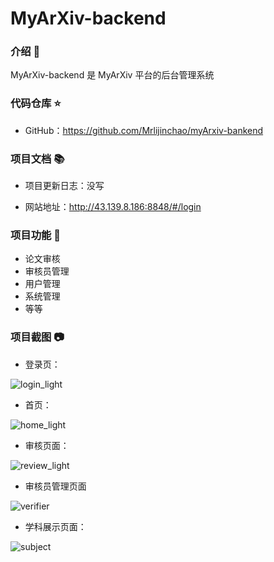 # MyArXiv-backend

### 介绍 📖

MyArXiv-backend 是 MyArXiv 平台的后台管理系统

### 代码仓库 ⭐

- GitHub：https://github.com/Mrlijinchao/myArxiv-bankend

### 项目文档 📚

- 项目更新日志：没写

- 网站地址：http://43.139.8.186:8848/#/login

### 项目功能 🔨

- 论文审核
- 审核员管理
- 用户管理
- 系统管理
- 等等

### 项目截图 📷

- 登录页：

![login_light](http://43.139.8.186:8088/static/images/image4.png)

- 首页：

![home_light](http://43.139.8.186:8088/static/images/image2.png)

- 审核页面：

![review_light](http://43.139.8.186:8088/static/images/image1.png)

- 审核员管理页面

![verifier](http://43.139.8.186:8088/static/images/image3.png)

- 学科展示页面：

![subject](http://43.139.8.186:8088/static/images/image5.png)
